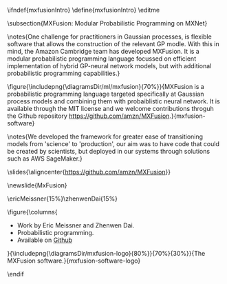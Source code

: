 \ifndef{mxfusionIntro}
\define{mxfusionIntro}
\editme

\subsection{MXFusion: Modular Probabilistic Programming on MXNet}

\notes{One challenge for practitioners in Gaussian processes, is flexible software that allows the construction of the relevant GP modle. With this in mind, the Amazon Cambridge team has developed MXFusion. It is a modular probabilistic programming language focussed on efficient implementation of hybrid GP-neural network models, but with additional probabilistic programming capabilities.} 

\figure{\includepng{\diagramsDir/ml/mxfusion}{70%}}{MXFusion is a probabilistic programming language targeted specifically at Gaussian process models and combining them with probaiblistic neural network. It is available through the MIT license and we welcome contributions throguh the Github repository <https://github.com/amzn/MXFusion>.}{mxfusion-software}

\notes{We developed the framework for greater ease of transitioning models from 'science' to 'production', our aim was to have code that could be created by scientists, but deployed in our systems through solutions such as AWS SageMaker.}


\slides{\aligncenter{<https://github.com/amzn/MXFusion>}}

\newslide{MxFusion}

\ericMeissner{15%}\zhenwenDai{15%}

\figure{\columns{

* Work by Eric Meissner and Zhenwen Dai.
* Probabilistic programming.
* Available on [Github](https://github.com/amzn/mxfusion)

}{\includepng{\diagramsDir/mxfusion-logo}{80%}}{70%}{30%}}{The MXFusion software.}{mxfusion-software-logo}

\endif
